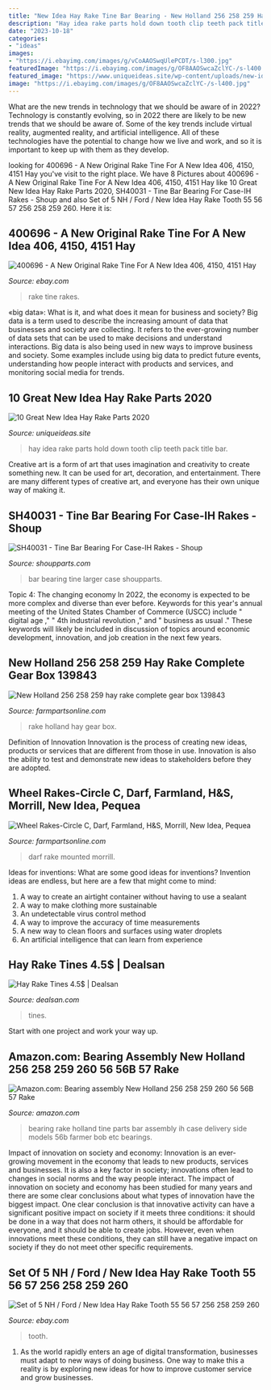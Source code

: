 ```yaml
---
title: "New Idea Hay Rake Tine Bar Bearing - New Holland 256 258 259 Hay Rake Complete Gear Box 139843"
description: "Hay idea rake parts hold down tooth clip teeth pack title bar"
date: "2023-10-18"
categories:
- "ideas"
images:
- "https://i.ebayimg.com/images/g/vCoAAOSwqUlePCDT/s-l300.jpg"
featuredImage: "https://i.ebayimg.com/images/g/OF8AAOSwcaZclYC-/s-l400.jpg"
featured_image: "https://www.uniqueideas.site/wp-content/uploads/new-idea-hay-rake-tooth-with-hold-down-clip-for-49-400-402-403-ebay.jpg"
image: "https://i.ebayimg.com/images/g/OF8AAOSwcaZclYC-/s-l400.jpg"
---
```



What are the new trends in technology that we should be aware of in 2022?
Technology is constantly evolving, so in 2022 there are likely to be new trends that we should be aware of. Some of the key trends include virtual reality, augmented reality, and artificial intelligence. All of these technologies have the potential to change how we live and work, and so it is important to keep up with them as they develop.

	

		
looking for 400696 - A New Original Rake Tine For A New Idea 406, 4150, 4151 Hay you've visit to the right place. We have 8 Pictures about 400696 - A New Original Rake Tine For A New Idea 406, 4150, 4151 Hay like 10 Great New Idea Hay Rake Parts 2020, SH40031 - Tine Bar Bearing For Case-IH Rakes - Shoup and also Set of 5 NH / Ford / New Idea Hay Rake Tooth 55 56 57 256 258 259 260. Here it is:
		
    
## 400696 - A New Original Rake Tine For A New Idea 406, 4150, 4151 Hay

<img loading=lazy src="https://i.ebayimg.com/images/g/OF8AAOSwcaZclYC-/s-l400.jpg" onerror="this.onerror=null;this.src='https://tse1.mm.bing.net/th?id=OIP.h0p7Ab3MUWLalT-lGL7UqAAAAA&amp;pid=15.1';" alt="400696 - A New Original Rake Tine For A New Idea 406, 4150, 4151 Hay">

_Source: ebay.com_

>rake tine rakes. 

	

«big data»: What is it, and what does it mean for business and society?
Big data is a term used to describe the increasing amount of data that businesses and society are collecting. It refers to the ever-growing number of data sets that can be used to make decisions and understand interactions. Big data is also being used in new ways to improve business and society. Some examples include using big data to predict future events, understanding how people interact with products and services, and monitoring social media for trends.

    
## 10 Great New Idea Hay Rake Parts 2020

<img loading=lazy src="https://www.uniqueideas.site/wp-content/uploads/new-idea-hay-rake-tooth-with-hold-down-clip-for-49-400-402-403-ebay.jpg" onerror="this.onerror=null;this.src='https://tse1.mm.bing.net/th?id=OIP.nV_ArI9u0Q0N3tORU9xWqAHaHa&amp;pid=15.1';" alt="10 Great New Idea Hay Rake Parts 2020">

_Source: uniqueideas.site_

>hay idea rake parts hold down tooth clip teeth pack title bar. 

	

Creative art is a form of art that uses imagination and creativity to create something new. It can be used for art, decoration, and entertainment. There are many different types of creative art, and everyone has their own unique way of making it.

    
## SH40031 - Tine Bar Bearing For Case-IH Rakes - Shoup

<img loading=lazy src="http://www.shoupparts.com/uploadedimages/products/sh40031_01sm.jpg" onerror="this.onerror=null;this.src='https://tse2.mm.bing.net/th?id=OIP.d-mNmeYIoBynpP6A1dxaVQHaG_&amp;pid=15.1';" alt="SH40031 - Tine Bar Bearing For Case-IH Rakes - Shoup">

_Source: shoupparts.com_

>bar bearing tine larger case shoupparts. 

	

Topic 4: The changing economy
In 2022, the economy is expected to be more complex and diverse than ever before. Keywords for this year's annual meeting of the United States Chamber of Commerce (USCC) include " digital age ," " 4th industrial revolution ," and " business as usual ." 
These keywords will likely be included in discussion of topics around economic development, innovation, and job creation in the next few years.

    
## New Holland 256 258 259 Hay Rake Complete Gear Box 139843

<img loading=lazy src="https://cdn11.bigcommerce.com/s-c96xy0/products/1722/images/5955/139843_-_Copy__96196.1549581359.350.350.jpg?c=2" onerror="this.onerror=null;this.src='https://tse2.mm.bing.net/th?id=OIP.CiyVrxiP74R_FbtQ20zFEAAAAA&amp;pid=15.1';" alt="New Holland 256 258 259 hay rake complete gear box 139843">

_Source: farmpartsonline.com_

>rake holland hay gear box. 

	

Definition of Innovation
Innovation is the process of creating new ideas, products or services that are different from those in use. Innovation is also the ability to test and demonstrate new ideas to stakeholders before they are adopted.

    
## Wheel Rakes-Circle C, Darf, Farmland, H&amp;S, Morrill, New Idea, Pequea

<img loading=lazy src="https://cdn11.bigcommerce.com/s-c96xy0/products/427/images/1272/darf_1__84061.1454952107.350.350.JPG?c=2" onerror="this.onerror=null;this.src='https://tse4.mm.bing.net/th?id=OIP.Lzv6rLjhzyea4pEV5aalCwAAAA&amp;pid=15.1';" alt="Wheel Rakes-Circle C, Darf, Farmland, H&amp;S, Morrill, New Idea, Pequea">

_Source: farmpartsonline.com_

>darf rake mounted morrill. 

	

Ideas for inventions: What are some good ideas for inventions?
Invention ideas are endless, but here are a few that might come to mind:
1. A way to create an airtight container without having to use a sealant 
2. A way to make clothing more sustainable 
3. An undetectable virus control method 
4. A way to improve the accuracy of time measurements 
5. A new way to clean floors and surfaces using water droplets 
6. An artificial intelligence that can learn from experience 

    
## Hay Rake Tines 4.5$ | Dealsan

<img loading=lazy src="https://www.dealsanimg.com/d/l400/pict/223607355198_/hay-rake-tines.jpg" onerror="this.onerror=null;this.src='https://tse2.mm.bing.net/th?id=OIP.2IG8ilaHMBRzs_E6zNHzVwAAAA&amp;pid=15.1';" alt="Hay Rake Tines 4.5$ | Dealsan">

_Source: dealsan.com_

>tines. 

	

Start with one project and work your way up.

    
## Amazon.com: Bearing Assembly New Holland 256 258 259 260 56 56B 57 Rake

<img loading=lazy src="https://images-na.ssl-images-amazon.com/images/I/416CFxPOFRL._AC_UL160_SR160,160_.jpg" onerror="this.onerror=null;this.src='https://tse1.mm.bing.net/th?id=OIP.99R2eQo4tLGR3Ty-iOw4zQAAAA&amp;pid=15.1';" alt="Amazon.com: Bearing assembly New Holland 256 258 259 260 56 56B 57 Rake">

_Source: amazon.com_

>bearing rake holland tine parts bar assembly ih case delivery side models 56b farmer bob etc bearings. 

	

Impact of innovation on society and economy:
Innovation is an ever-growing movement in the economy that leads to new products, services and businesses. It is also a key factor in society; innovations often lead to changes in social norms and the way people interact. The impact of innovation on society and economy has been studied for many years and there are some clear conclusions about what types of innovation have the biggest impact. 
One clear conclusion is that innovative activity can have a significant positive impact on society if it meets three conditions: it should be done in a way that does not harm others, it should be affordable for everyone, and it should be able to create jobs. However, even when innovations meet these conditions, they can still have a negative impact on society if they do not meet other specific requirements.

    
## Set Of 5 NH / Ford / New Idea Hay Rake Tooth 55 56 57 256 258 259 260

<img loading=lazy src="https://i.ebayimg.com/images/g/vCoAAOSwqUlePCDT/s-l300.jpg" onerror="this.onerror=null;this.src='https://tse3.mm.bing.net/th?id=OIP.NIJTqzyHgMRQVUevTXCbRQAAAA&amp;pid=15.1';" alt="Set of 5 NH / Ford / New Idea Hay Rake Tooth 55 56 57 256 258 259 260">

_Source: ebay.com_

>tooth. 

	

1. As the world rapidly enters an age of digital transformation, businesses must adapt to new ways of doing business. One way to make this a reality is by exploring new ideas for how to improve customer service and grow businesses.

